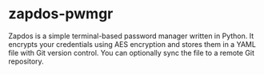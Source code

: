 # zapdos-pwmgr
Zapdos is a simple terminal-based password manager written in Python. It encrypts your credentials using AES encryption and stores them in a YAML file with Git version control. You can optionally sync the file to a remote Git repository.
